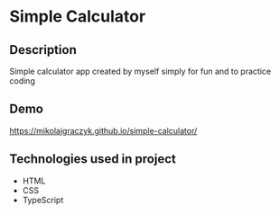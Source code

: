 ﻿# Simple Calculator

## Description
Simple calculator app created by myself simply for fun and to practice coding

## Demo
 https://mikolajgraczyk.github.io/simple-calculator/

## Technologies used in project
- HTML
- CSS
- TypeScript
